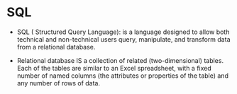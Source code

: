 # SQL

- SQL ( Structured Query Language):  is a language designed to allow both technical and non-technical users query, manipulate, and transform data from a relational database.

- Relational database IS a collection of related (two-dimensional) tables. Each of the tables are similar to an Excel spreadsheet, with a fixed number of named columns (the attributes or properties of the table) and any number of rows of data.
